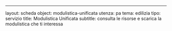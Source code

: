 ---
layout: scheda
object: modulistica-unificata
utenza: pa
tema: edilizia
tipo: servizio
title: Modulistica Unificata
subtitle: consulta le risorse e scarica la modulistica che ti interessa

